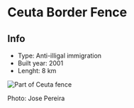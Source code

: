 # Ceuta Border Fence
## Info 
* Type: Anti-illigal immigration
* Built year: 2001
* Lenght: 8 km 

![Part of Ceuta fence](http://c1.staticflickr.com/5/4117/4944984771_1d85d2bfac_b.jpg)

Photo: Jose Pereira
